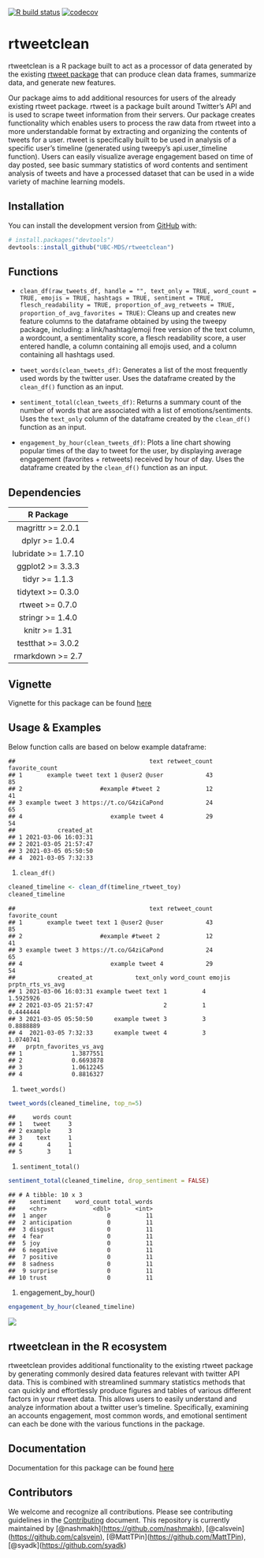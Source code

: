 
<!-- badges: start -->

[![R build
status](https://github.com/UBC-MDS/rtweetclean/workflows/R-CMD-check/badge.svg)](https://github.com/UBC-MDS/rtweetclean/actions)
[![codecov](https://codecov.io/gh/UBC-MDS/rtweetclean/branch/main/graph/badge.svg?token=TSE8L6CH45)](https://codecov.io/gh/UBC-MDS/rtweetclean)
<!-- badges: end -->

# rtweetclean

rtweetclean is a R package built to act as a processor of data generated
by the existing [rtweet
package](https://www.rdocumentation.org/packages/rtweet/versions/0.4.0)
that can produce clean data frames, summarize data, and generate new
features.

Our package aims to add additional resources for users of the already
existing rtweet package. rtweet is a package built around Twitter’s API
and is used to scrape tweet information from their servers. Our package
creates functionality which enables users to process the raw data from
rtweet into a more understandable format by extracting and organizing
the contents of tweets for a user. rtweet is specifically built to be
used in analysis of a specific user’s timeline (generated using tweepy’s
api.user\_timeline function). Users can easily visualize average
engagement based on time of day posted, see basic summary statistics of
word contents and sentiment analysis of tweets and have a processed
dataset that can be used in a wide variety of machine learning models.

## Installation

You can install the development version from
[GitHub](https://github.com/) with:

``` r
# install.packages("devtools")
devtools::install_github("UBC-MDS/rtweetclean")
```

## Functions

-   `clean_df(raw_tweets_df, handle = "", text_only = TRUE, word_count = TRUE, emojis = TRUE, hashtags = TRUE, sentiment = TRUE, flesch_readability = TRUE, proportion_of_avg_retweets = TRUE, proportion_of_avg_favorites = TRUE)`:
    Cleans up and creates new feature columns to the dataframe obtained
    by using the tweepy package, including: a link/hashtag/emoji free
    version of the text column, a wordcount, a sentimentality score, a
    flesch readability score, a user entered handle, a column containing
    all emojis used, and a column containing all hashtags used.

-   `tweet_words(clean_tweets_df)`: Generates a list of the most
    frequently used words by the twitter user. Uses the dataframe
    created by the `clean_df()` function as an input.

-   `sentiment_total(clean_tweets_df)`: Returns a summary count of the
    number of words that are associated with a list of
    emotions/sentiments. Uses the `text_only` column of the dataframe
    created by the `clean_df()` function as an input.

-   `engagement_by_hour(clean_tweets_df)`: Plots a line chart showing
    popular times of the day to tweet for the user, by displaying
    average engagement (favorites + retweets) received by hour of day.
    Uses the dataframe created by the `clean_df()` function as an input.

## Dependencies

|     **R Package**      |
|:----------------------:|
|  magrittr &gt;= 2.0.1  |
|   dplyr &gt;= 1.0.4    |
| lubridate &gt;= 1.7.10 |
|  ggplot2 &gt;= 3.3.3   |
|   tidyr &gt;= 1.1.3    |
|  tidytext &gt;= 0.3.0  |
|   rtweet &gt;= 0.7.0   |
|  stringr &gt;= 1.4.0   |
|    knitr &gt;= 1.31    |
|  testthat &gt;= 3.0.2  |
|  rmarkdown &gt;= 2.7   |

## Vignette

Vignette for this package can be found
[here](https://ubc-mds.github.io/rtweetclean/articles/my-vignette.html)

## Usage & Examples

Below function calls are based on below example dataframe:

    ##                                      text retweet_count favorite_count
    ## 1       example tweet text 1 @user2 @user            43             85
    ## 2                      #example #tweet 2             12             41
    ## 3 example tweet 3 https://t.co/G4ziCaPond            24             65
    ## 4                         example tweet 4            29             54
    ##            created_at
    ## 1 2021-03-06 16:03:31
    ## 2 2021-03-05 21:57:47
    ## 3 2021-03-05 05:50:50
    ## 4  2021-03-05 7:32:33

1.  `clean_df()`

``` r
cleaned_timeline <- clean_df(timeline_rtweet_toy)
cleaned_timeline
```

    ##                                      text retweet_count favorite_count
    ## 1       example tweet text 1 @user2 @user            43             85
    ## 2                      #example #tweet 2             12             41
    ## 3 example tweet 3 https://t.co/G4ziCaPond            24             65
    ## 4                         example tweet 4            29             54
    ##            created_at            text_only word_count emojis prptn_rts_vs_avg
    ## 1 2021-03-06 16:03:31 example tweet text 1          4               1.5925926
    ## 2 2021-03-05 21:57:47                    2          1               0.4444444
    ## 3 2021-03-05 05:50:50      example tweet 3          3               0.8888889
    ## 4  2021-03-05 7:32:33      example tweet 4          3               1.0740741
    ##   prptn_favorites_vs_avg
    ## 1              1.3877551
    ## 2              0.6693878
    ## 3              1.0612245
    ## 4              0.8816327

1.  `tweet_words()`

``` r
tweet_words(cleaned_timeline, top_n=5)
```

    ##     words count
    ## 1   tweet     3
    ## 2 example     3
    ## 3    text     1
    ## 4       4     1
    ## 5       3     1

1.  `sentiment_total()`

``` r
sentiment_total(cleaned_timeline, drop_sentiment = FALSE)
```

    ## # A tibble: 10 x 3
    ##    sentiment    word_count total_words
    ##    <chr>             <dbl>       <int>
    ##  1 anger                 0          11
    ##  2 anticipation          0          11
    ##  3 disgust               0          11
    ##  4 fear                  0          11
    ##  5 joy                   0          11
    ##  6 negative              0          11
    ##  7 positive              0          11
    ##  8 sadness               0          11
    ##  9 surprise              0          11
    ## 10 trust                 0          11

1.  engagement\_by\_hour()

``` r
engagement_by_hour(cleaned_timeline)
```

![](README_files/figure-gfm/unnamed-chunk-1-1.png)<!-- -->

## rtweetclean in the R ecosystem

rtweetclean provides additional functionality to the existing rtweet
package by generating commonly desired data features relevant with
twitter API data. This is combined with streamlined summary statistics
methods that can quickly and effortlessly produce figures and tables of
various different factors in your rtweet data. This allows users to
easily understand and analyze information about a twitter user’s
timeline. Specifically, examining an accounts engagement, most common
words, and emotional sentiment can each be done with the various
functions in the package.

## Documentation

Documentation for this package can be found
[here](https://ubc-mds.github.io/rtweetclean/)

## Contributors

We welcome and recognize all contributions. Please see contributing
guidelines in the
[Contributing](https://github.com/UBC-MDS/rtweetclean/blob/main/.github/CONTRIBUTING.md)
document. This repository is currently maintained by
\[@nashmakh\](<https://github.com/nashmakh>),
\[@calsvein\](<https://github.com/calsvein>),
\[@MattTPin\](<https://github.com/MattTPin>),
\[@syadk\](<https://github.com/syadk>)

